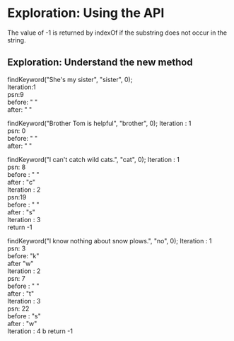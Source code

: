 # Exploration: Using the API
The value of -1 is returned by indexOf if the substring does not occur in the string. 

## Exploration: Understand the new method  
findKeyword("She's my sister", "sister", 0);  
Iteration:1    
psn:9    
before: " "  
after: " "  

findKeyword("Brother Tom is helpful", "brother", 0);
Iteration : 1    
psn: 0  
before: " "  
after: " "  

findKeyword("I can't catch wild cats.", "cat", 0);
Iteration : 1  
psn: 8  
before : " "  
after  : "c"    
Iteration : 2  
psn:19  
before : " "  
after : "s"  
Iteration : 3  
return -1   

findKeyword("I know nothing about snow plows.", "no", 0);
Iteration : 1  
psn: 3  
before: "k"    
after "w"  
Iteration : 2  
psn: 7  
before : " "  
after : "t"  
Iteration : 3  
psn: 22  
before : "s"  
after : "w"  
Iteration : 4 b 
return -1
